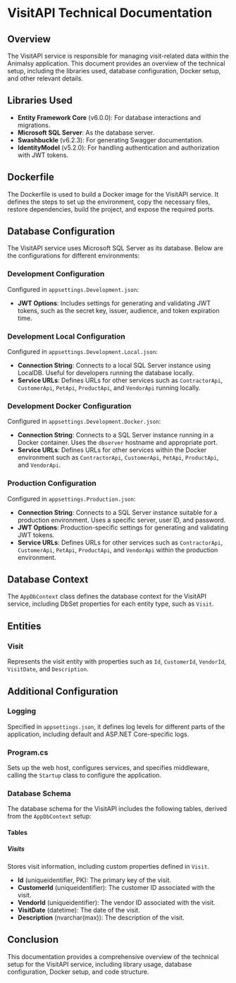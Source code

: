 # VisitAPI Technical Documentation

## Overview

The VisitAPI service is responsible for managing visit-related data within the Animalsy application. This document provides an overview of the technical setup, including the libraries used, database configuration, Docker setup, and other relevant details.

## Libraries Used

- **Entity Framework Core** (v6.0.0): For database interactions and migrations.
- **Microsoft SQL Server**: As the database server.
- **Swashbuckle** (v6.2.3): For generating Swagger documentation.
- **IdentityModel** (v5.2.0): For handling authentication and authorization with JWT tokens.

## Dockerfile

The Dockerfile is used to build a Docker image for the VisitAPI service. It defines the steps to set up the environment, copy the necessary files, restore dependencies, build the project, and expose the required ports.

## Database Configuration

The VisitAPI service uses Microsoft SQL Server as its database. Below are the configurations for different environments:

### Development Configuration

Configured in `appsettings.Development.json`:

- **JWT Options**: Includes settings for generating and validating JWT tokens, such as the secret key, issuer, audience, and token expiration time.

### Development Local Configuration

Configured in `appsettings.Development.Local.json`:

- **Connection String**: Connects to a local SQL Server instance using LocalDB. Useful for developers running the database locally.
- **Service URLs**: Defines URLs for other services such as `ContractorApi`, `CustomerApi`, `PetApi`, `ProductApi`, and `VendorApi` running locally.

### Development Docker Configuration

Configured in `appsettings.Development.Docker.json`:

- **Connection String**: Connects to a SQL Server instance running in a Docker container. Uses the `dbserver` hostname and appropriate port.
- **Service URLs**: Defines URLs for other services within the Docker environment such as `ContractorApi`, `CustomerApi`, `PetApi`, `ProductApi`, and `VendorApi`.

### Production Configuration

Configured in `appsettings.Production.json`:

- **Connection String**: Connects to a SQL Server instance suitable for a production environment. Uses a specific server, user ID, and password.
- **JWT Options**: Production-specific settings for generating and validating JWT tokens.
- **Service URLs**: Defines URLs for other services such as `ContractorApi`, `CustomerApi`, `PetApi`, `ProductApi`, and `VendorApi` within the production environment.

## Database Context

The `AppDbContext` class defines the database context for the VisitAPI service, including DbSet properties for each entity type, such as `Visit`.

## Entities

### Visit

Represents the visit entity with properties such as `Id`, `CustomerId`, `VendorId`, `VisitDate`, and `Description`.

## Additional Configuration

### Logging

Specified in `appsettings.json`, it defines log levels for different parts of the application, including default and ASP.NET Core-specific logs.

### Program.cs

Sets up the web host, configures services, and specifies middleware, calling the `Startup` class to configure the application.

### Database Schema

The database schema for the VisitAPI includes the following tables, derived from the `AppDbContext` setup:

#### Tables

##### Visits

Stores visit information, including custom properties defined in `Visit`.

- **Id** (uniqueidentifier, PK): The primary key of the visit.
- **CustomerId** (uniqueidentifier): The customer ID associated with the visit.
- **VendorId** (uniqueidentifier): The vendor ID associated with the visit.
- **VisitDate** (datetime): The date of the visit.
- **Description** (nvarchar(max)): The description of the visit.

## Conclusion

This documentation provides a comprehensive overview of the technical setup for the VisitAPI service, including library usage, database configuration, Docker setup, and code structure.
